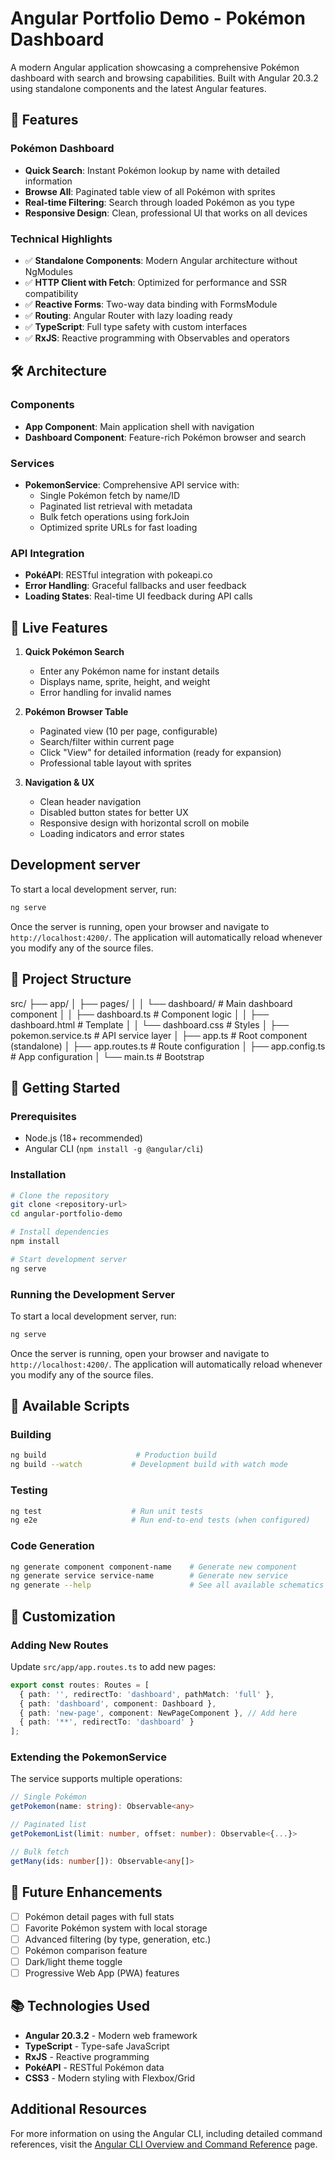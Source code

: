 # Angular Portfolio Demo - Pokémon Dashboard

A modern Angular application showcasing a comprehensive Pokémon dashboard with search and browsing capabilities. Built with Angular 20.3.2 using standalone components and the latest Angular features.

## 🚀 Features

### Pokémon Dashboard

- **Quick Search**: Instant Pokémon lookup by name with detailed information
- **Browse All**: Paginated table view of all Pokémon with sprites
- **Real-time Filtering**: Search through loaded Pokémon as you type
- **Responsive Design**: Clean, professional UI that works on all devices

### Technical Highlights

- ✅ **Standalone Components**: Modern Angular architecture without NgModules
- ✅ **HTTP Client with Fetch**: Optimized for performance and SSR compatibility
- ✅ **Reactive Forms**: Two-way data binding with FormsModule
- ✅ **Routing**: Angular Router with lazy loading ready
- ✅ **TypeScript**: Full type safety with custom interfaces
- ✅ **RxJS**: Reactive programming with Observables and operators

## 🛠️ Architecture

### Components

- **App Component**: Main application shell with navigation
- **Dashboard Component**: Feature-rich Pokémon browser and search

### Services

- **PokemonService**: Comprehensive API service with:
  - Single Pokémon fetch by name/ID
  - Paginated list retrieval with metadata
  - Bulk fetch operations using forkJoin
  - Optimized sprite URLs for fast loading

### API Integration

- **PokéAPI**: RESTful integration with pokeapi.co
- **Error Handling**: Graceful fallbacks and user feedback
- **Loading States**: Real-time UI feedback during API calls

## 🎯 Live Features

1. **Quick Pokémon Search**
   - Enter any Pokémon name for instant details
   - Displays name, sprite, height, and weight
   - Error handling for invalid names

2. **Pokémon Browser Table**
   - Paginated view (10 per page, configurable)
   - Search/filter within current page
   - Click "View" for detailed information (ready for expansion)
   - Professional table layout with sprites

3. **Navigation & UX**
   - Clean header navigation
   - Disabled button states for better UX
   - Responsive design with horizontal scroll on mobile
   - Loading indicators and error states

## Development server

To start a local development server, run:

```bash
ng serve
```

Once the server is running, open your browser and navigate to `http://localhost:4200/`. The application will automatically reload whenever you modify any of the source files.

## 📁 Project Structure

src/
├── app/
│   ├── pages/
│   │   └── dashboard/          # Main dashboard component
│   │       ├── dashboard.ts    # Component logic
│   │       ├── dashboard.html  # Template
│   │       └── dashboard.css   # Styles
│   ├── pokemon.service.ts      # API service layer
│   ├── app.ts                  # Root component (standalone)
│   ├── app.routes.ts           # Route configuration
│   ├── app.config.ts           # App configuration
│   └── main.ts                 # Bootstrap

## 🚀 Getting Started

### Prerequisites

- Node.js (18+ recommended)
- Angular CLI (`npm install -g @angular/cli`)

### Installation

```bash
# Clone the repository
git clone <repository-url>
cd angular-portfolio-demo

# Install dependencies
npm install

# Start development server
ng serve
```

### Running the Development Server

To start a local development server, run:

```bash
ng serve
```

Once the server is running, open your browser and navigate to `http://localhost:4200/`. The application will automatically reload whenever you modify any of the source files.

## 🔧 Available Scripts

### Building

```bash
ng build                    # Production build
ng build --watch           # Development build with watch mode
```

### Testing

```bash
ng test                    # Run unit tests
ng e2e                     # Run end-to-end tests (when configured)
```

### Code Generation

```bash
ng generate component component-name    # Generate new component
ng generate service service-name        # Generate new service
ng generate --help                      # See all available schematics
```

## 🎨 Customization

### Adding New Routes

Update `src/app/app.routes.ts` to add new pages:

```typescript
export const routes: Routes = [
  { path: '', redirectTo: 'dashboard', pathMatch: 'full' },
  { path: 'dashboard', component: Dashboard },
  { path: 'new-page', component: NewPageComponent }, // Add here
  { path: '**', redirectTo: 'dashboard' }
];
```

### Extending the PokemonService

The service supports multiple operations:

```typescript
// Single Pokémon
getPokemon(name: string): Observable<any>

// Paginated list
getPokemonList(limit: number, offset: number): Observable<{...}>

// Bulk fetch
getMany(ids: number[]): Observable<any[]>
```

## 🌟 Future Enhancements

- [ ] Pokémon detail pages with full stats
- [ ] Favorite Pokémon system with local storage
- [ ] Advanced filtering (by type, generation, etc.)
- [ ] Pokémon comparison feature
- [ ] Dark/light theme toggle
- [ ] Progressive Web App (PWA) features

## 📚 Technologies Used

- **Angular 20.3.2** - Modern web framework
- **TypeScript** - Type-safe JavaScript
- **RxJS** - Reactive programming
- **PokéAPI** - RESTful Pokémon data
- **CSS3** - Modern styling with Flexbox/Grid

## Additional Resources

For more information on using the Angular CLI, including detailed command references, visit the [Angular CLI Overview and Command Reference](https://angular.dev/tools/cli) page.
